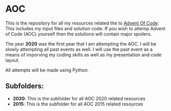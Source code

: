 # AOC

This is the repository for all my resources related the to [Advent Of Code](http://adventofcode.com/). This includes my input files and solution code.
If you wish to attemp Advent of Code (AOC) yourself then the solutions will contain major spoilers.

The year **2020** was the first year that I am attempting the AOC. I will be slowly attempting all past events as well. 
I will use the past event as a means of imporving my coding skills as well as my presentation and code layout.

All attempts will be made using Python.

## Subfolders:
- **2020**: This is the subfolder for all AOC 2020 related resources
- **2015**: This is the subfolder for all AOC 2015 related resources
